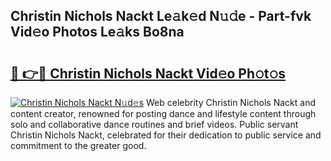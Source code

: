 ## Christin Nichols Nackt Le𝚊k𝚎d N𝚞𝚍e - Part-fvk Vid𝚎o Photos Le𝚊ks Bo8na

# <h2><a href="http://fb4uij.evod.top/?m=Christin+Nichols+Nackt">🔗 👉🔴 Christin Nichols Nackt Vid𝚎o Ph𝚘t𝚘s</a></h2>

[![Christin Nichols Nackt N𝚞d𝚎s](https://i.imgur.com/8V9OHl7.gif)](http://fb4uij.evod.top/?m=Christin+Nichols+Nackt)
Web celebrity Christin Nichols Nackt and content creator, renowned for posting dance and lifestyle content through solo and collaborative dance routines and brief videos. Public servant Christin Nichols Nackt, celebrated for their dedication to public service and commitment to the greater good. 
